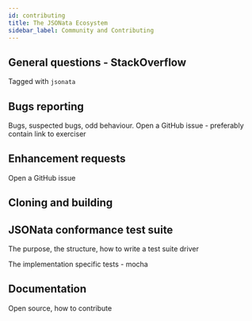 ```yaml
---
id: contributing
title: The JSONata Ecosystem
sidebar_label: Community and Contributing
---
```


## General questions - StackOverflow

Tagged with `jsonata`

## Bugs reporting

Bugs, suspected bugs, odd behaviour.
Open a GitHub issue - preferably contain link to exerciser 

## Enhancement requests

Open a GitHub issue

## Cloning and building

## JSONata conformance test suite

The purpose, the structure, how to write a test suite driver

The implementation specific tests - mocha

## Documentation

Open source, how to contribute
